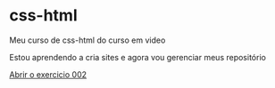 # css-html
 Meu curso de css-html do curso em video

 Estou aprendendo a cria sites e agora vou gerenciar meus repositório

<a href="https://web-progamador.github.io/css-html/exercicio/ex002/index.html">Abrir o exercicio 002</a>